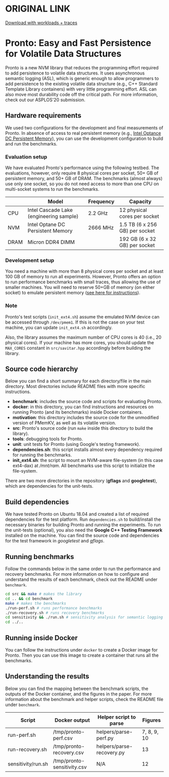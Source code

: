 # ORIGINAL LINK

[Download with workloads + traces](https://zenodo.org/record/3605351#.YJdGPKIzbjA)

# Pronto: Easy and Fast Persistence for Volatile Data Structures
Pronto is a new NVM library that reduces the programming effort required to add persistence to volatile data structures.
It uses asynchronous semantic logging (ASL), which is generic enough to allow programmers to add persistence to the existing volatile data structure (e.g., C++ Standard Template Library containers) with very little programming effort.
ASL can also move most durability code off the critical path. For more information, check out our ASPLOS'20 submission.

## Hardware requirements
We used two configurations for the development and final measurements of Pronto.
In absence of access to real persistent memory (e.g., [Intel Optance DC Persistent Memory](https://www.intel.com/content/www/us/en/architecture-and-technology/optane-dc-persistent-memory.html)), 
you can use the development configuration to build and run the benchmarks.

### Evaluation setup
We have evaluated Pronto's performance using the following testbed.
The evaluations, however, only require 8 physical cores per socket, 50+ GB of persistent memory, and 50+ GB of DRAM.
The benchmarks (almost always) use only one socket, so you do not need access to more than one CPU on multi-socket systems to run the benchmarks.

|       | Model                                   | Frequency | Capacity                        |
|-------|-----------------------------------------|-----------|---------------------------------|
| CPU   | Intel Cascade Lake (engineering sample) | 2.2 GHz   | 12 physical cores per socket    |
| NVM   | Intel Optane DC Persistent Memory       | 2666 MHz  | 1.5 TB (6 x 256 GB) per socket  |
| DRAM  | Micron DDR4 DIMM                        |           | 192 GB (6 x 32 GB) per socket   |

### Development setup
You need a machine with more than 8 physical cores per socket and at least 100 GB of memory to run all experiments.
However, Pronto offers an option to run performance benchmarks with small traces, thus allowing the use of smaller machines.
You will need to reserve 50+GB of memory (on either socket) to emulate persistent memory ([see here for instructions](https://pmem.io/2016/02/22/pm-emulation.html)). 

### Note
Pronto's test scripts (`init_ext4.sh`) assume the emulated NVM device can be accessed through `/dev/pmem1`.
If this is not the case on your test machine, you can update `init_ext4.sh` accordingly.

Also, the library assumes the maximum number of CPU cores is 40 (i.e., 20 physical cores). 
If your machine has more cores, you should update the `MAX_CORES` constant in 
`src/savitar.hpp` accordingly before building the library.

## Source code hierarchy
Below you can find a short summary for each directory/file in the main directory.
Most directories include README files with more specific instructions.

- **benchmark**: includes the source code and scripts for evaluating Pronto.
- **docker**: in this directory, you can find instructions and resources on running Pronto (and its benchmarks) inside Docker containers.
- **motivation**: this directory includes the source code for the unmodified version of PMemKV, as well as its volatile version.
- **src**: Pronto's source code (run `make` inside this directory to build the library).
- **tools**: debugging tools for Pronto.
- **unit**: unit tests for Pronto (using Google's testing framework).
- **dependencies.sh**: this script installs almost every dependency required for running the benchmarks.
- **init_ext4.sh**: the script to mount an NVM-aware file-system (in this case ext4-dax) at */mnt/ram*. All benchmarks use this script to initialize the file-system.

There are two more directories in the repository (**gflags** and **googletest**), which are dependencies for the unit-tests.

## Build dependencies
We have tested Pronto on Ubuntu 18.04 and created a list of required dependencies for the test platform. 
Run `dependencies.sh` to build/install the necessary binaries for building Pronto and running the experiments.
To run the unit-tests (optional), you also need the **Google C++ Testing Framework** installed on the machine.
You can find the source code and dependencies for the test framework in *googletest* and *gflags*.

## Running benchmarks
Follow the commands below in the same order to run the performance and recovery benchmarks.
For more information on how to configure and understand the results of each benchmark, 
check out the README under `benchmark`.

```bash
cd src && make # makes the library
cd .. && cd benchmark
make # makes the benchmarks
./run-perf.sh # runs performance benchmarks
./run-recovery.sh # runs recovery benchmarks
cd sensitivity && ./run.sh # sensitivity analysis for semantic logging
cd ../..
```

## Running inside Docker
You can follow the instructions under `docker` to create a Docker image for Pronto.
Then you can use this image to create a container that runs all the benchmarks.

## Understanding the results
Below you can find the mapping between the benchmark scripts, the outputs of the Docker container, and the figures in the paper.
For more information about the benchmark and helper scripts, check the README file under `benchmark`.

| Script              | Docker output               | Helper script to parse    | Figures     |
|---------------------|-----------------------------|---------------------------|-------------|
| run-perf.sh         | /tmp/pronto-perf.csv        | helpers/parse-perf.py     | 7, 8, 9, 10 |
| run-recovery.sh     | /tmp/pronto-recovery.csv    | helpers/parse-recovery.py | 13          |
| sensitivity/run.sh  | /tmp/pronto-sensitivity.csv | N/A                       | 12          |
